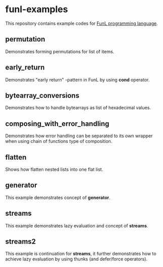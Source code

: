 # funl-examples
This repository contains example codes for [FunL programming language](https://github.com/anssihalmeaho/funl).

## permutation
Demonstrates forming permutations for list of items.

## early_return
Demonstrates "early return" -pattern in FunL by using **cond** operator.

## bytearray_conversions
Demonstrates how to handle bytearrays as list of hexadecimal values.

## composing_with_error_handling
Demonstrates how error handling can be separated to its own wrapper
when using chain of functions type of composition.

## flatten
Shows how flatten nested lists into one flat list.

## generator
This example demonstrates concept of **generator**.

## streams
This example demonstrates lazy evaluation and concept of **streams**.

## streams2
This example is continuation for **streams**, it further demonstrates
how to achieve lazy evaluation by using thunks (and defer/force operators).

